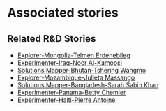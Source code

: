 # Associated stories

<!-- !!DO NOT REMOVE!! start autogenerated hyperlinks -->
## Related R&D Stories
- [Explorer\-Mongolia\-Telmen Erdenebileg](/RnD-Archive/stories/?doc=Telmen_Mongolia-en-US)
- [Experimenter\-Iraq\-Noor Al\-Kamoosi](/RnD-Archive/stories/?doc=Noor%20Iraq_LQ-en-US)
- [Solutions Mapper\-Bhutan\-Tshering Wangmo](/RnD-Archive/stories/?doc=Tshering_edited-en-US)
- [Explorer\-Mozambique\-Julieta Massango](/RnD-Archive/stories/?doc=24_Julieta_Mozambique-en-US)
- [Solutions Mapper\-Bangladesh\-Sarah Sabin Khan](/RnD-Archive/stories/?doc=Sarah_edited-en-US)
- [Experimenter\-Panama\-Betty Chemier](/RnD-Archive/stories/?doc=Betty%20Panama_LQ-en-US)
- [Experimenter\-Haiti\-Pierre Antoine](/RnD-Archive/stories/?doc=Pierre%20Antoine_LQ-en-US)
<!-- !!DO NOT REMOVE!! end autogenerated hyperlinks -->